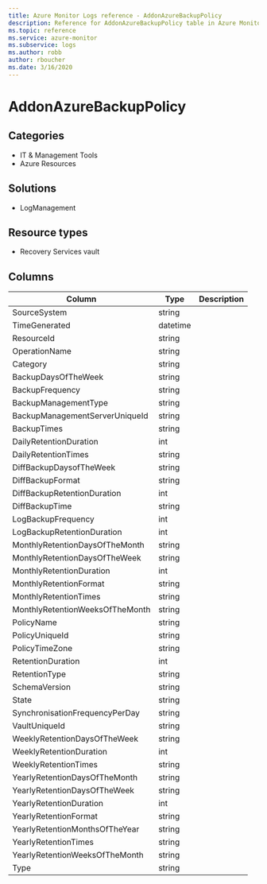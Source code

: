 ```yaml
---
title: Azure Monitor Logs reference - AddonAzureBackupPolicy
description: Reference for AddonAzureBackupPolicy table in Azure Monitor Logs.
ms.topic: reference
ms.service: azure-monitor
ms.subservice: logs
ms.author: robb
author: rboucher
ms.date: 3/16/2020
---
```


# AddonAzureBackupPolicy

 

## Categories

- IT & Management Tools
- Azure Resources
## Solutions

- LogManagement
## Resource types

- Recovery Services vault




## Columns

|Column|Type|Description|
|---|---|---|
|SourceSystem|string||
|TimeGenerated|datetime||
|ResourceId|string||
|OperationName|string||
|Category|string||
|BackupDaysOfTheWeek|string||
|BackupFrequency|string||
|BackupManagementType|string||
|BackupManagementServerUniqueId|string||
|BackupTimes|string||
|DailyRetentionDuration|int||
|DailyRetentionTimes|string||
|DiffBackupDaysofTheWeek|string||
|DiffBackupFormat|string||
|DiffBackupRetentionDuration|int||
|DiffBackupTime|string||
|LogBackupFrequency|int||
|LogBackupRetentionDuration|int||
|MonthlyRetentionDaysOfTheMonth|string||
|MonthlyRetentionDaysOfTheWeek|string||
|MonthlyRetentionDuration|int||
|MonthlyRetentionFormat|string||
|MonthlyRetentionTimes|string||
|MonthlyRetentionWeeksOfTheMonth|string||
|PolicyName|string||
|PolicyUniqueId|string||
|PolicyTimeZone|string||
|RetentionDuration|int||
|RetentionType|string||
|SchemaVersion|string||
|State|string||
|SynchronisationFrequencyPerDay|string||
|VaultUniqueId|string||
|WeeklyRetentionDaysOfTheWeek|string||
|WeeklyRetentionDuration|int||
|WeeklyRetentionTimes|string||
|YearlyRetentionDaysOfTheMonth|string||
|YearlyRetentionDaysOfTheWeek|string||
|YearlyRetentionDuration|int||
|YearlyRetentionFormat|string||
|YearlyRetentionMonthsOfTheYear|string||
|YearlyRetentionTimes|string||
|YearlyRetentionWeeksOfTheMonth|string||
|Type|string||
